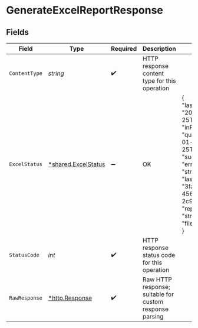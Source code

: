 # GenerateExcelReportResponse


## Fields

| Field                                                                                                                                                                                                                                                   | Type                                                                                                                                                                                                                                                    | Required                                                                                                                                                                                                                                                | Description                                                                                                                                                                                                                                             | Example                                                                                                                                                                                                                                                 |
| ------------------------------------------------------------------------------------------------------------------------------------------------------------------------------------------------------------------------------------------------------- | ------------------------------------------------------------------------------------------------------------------------------------------------------------------------------------------------------------------------------------------------------- | ------------------------------------------------------------------------------------------------------------------------------------------------------------------------------------------------------------------------------------------------------- | ------------------------------------------------------------------------------------------------------------------------------------------------------------------------------------------------------------------------------------------------------- | ------------------------------------------------------------------------------------------------------------------------------------------------------------------------------------------------------------------------------------------------------- |
| `ContentType`                                                                                                                                                                                                                                           | *string*                                                                                                                                                                                                                                                | :heavy_check_mark:                                                                                                                                                                                                                                      | HTTP response content type for this operation                                                                                                                                                                                                           |                                                                                                                                                                                                                                                         |
| `ExcelStatus`                                                                                                                                                                                                                                           | [*shared.ExcelStatus](../../../pkg/models/shared/excelstatus.md)                                                                                                                                                                                        | :heavy_minus_sign:                                                                                                                                                                                                                                      | OK                                                                                                                                                                                                                                                      | {<br/>"lastGenerated": "2023-01-25T22:36:05.125Z",<br/>"inProgress": true,<br/>"queued": "2023-01-25T22:36:05.125Z",<br/>"success": true,<br/>"errorMessage": "string",<br/>"lastInvocationId": "3fa85f64-5717-4562-b3fc-2c963f66afa6",<br/>"reportType": "string",<br/>"fileSize": 0<br/>} |
| `StatusCode`                                                                                                                                                                                                                                            | *int*                                                                                                                                                                                                                                                   | :heavy_check_mark:                                                                                                                                                                                                                                      | HTTP response status code for this operation                                                                                                                                                                                                            |                                                                                                                                                                                                                                                         |
| `RawResponse`                                                                                                                                                                                                                                           | [*http.Response](https://pkg.go.dev/net/http#Response)                                                                                                                                                                                                  | :heavy_check_mark:                                                                                                                                                                                                                                      | Raw HTTP response; suitable for custom response parsing                                                                                                                                                                                                 |                                                                                                                                                                                                                                                         |